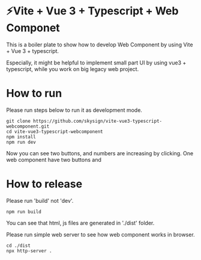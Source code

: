 # ⚡Vite + Vue 3 + Typescript + Web Componet

This is a boiler plate to show how to develop Web Component by using Vite + Vue 3 + typescript.

Especially, it might be helpful to implement small part UI by using vue3 + typescript,
while you work on big legacy web project.

# How to run

Please run steps below to run it as development mode.
`````
git clone https://github.com/skysign/vite-vue3-typescript-webcomponent.git
cd vite-vue3-typescript-webcomponent
npm install
npm run dev
`````

Now you can see two buttons, and numbers are increasing by clicking.
One web component have two buttons and

# How to release

Please run 'build' not 'dev'.
`````
npm run build
`````

You can see that html, js files are generated in './dist' folder.

Please run simple web server to see how web component works in browser.
`````
cd ./dist
npx http-server .
`````
